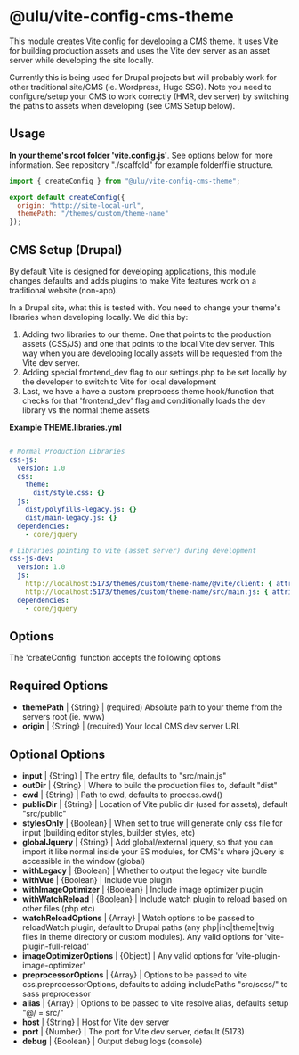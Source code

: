 # @ulu/vite-config-cms-theme

This module creates Vite config for developing a CMS theme. It uses Vite for building production assets and uses the Vite dev server as an asset server while developing the site locally. 

Currently this is being used for Drupal projects but will probably work for other traditional site/CMS (ie. Wordpress, Hugo SSG). Note you need to configure/setup your CMS to work correctly (HMR, dev server) by switching the paths to assets when developing (see CMS Setup below).

## Usage 

**In your theme's root folder 'vite.config.js'**. See options below for more information. See repository "./scaffold" for example folder/file structure.

```js
import { createConfig } from "@ulu/vite-config-cms-theme";

export default createConfig({
  origin: "http://site-local-url",
  themePath: "/themes/custom/theme-name"
});

```

## CMS Setup (Drupal)

By default Vite is designed for developing applications, this module changes defaults and adds plugins to make Vite features work on a traditional website (non-app).

In a Drupal site, what this is tested with. You need to change your theme's libraries when developing locally. We did this by:

1. Adding two libraries to our theme. One that points to the production assets (CSS/JS) and one that points to the local Vite dev server. This way when you are developing locally assets will be requested from the Vite dev server.
2. Adding special frontend_dev flag to our settings.php to be set locally by the developer to switch to Vite for local development
3. Last, we have a have a custom preprocess theme hook/function that checks for that 'frontend_dev' flag and conditionally loads the dev library vs the normal theme assets

**Example THEME.libraries.yml**

```yaml

# Normal Production Libraries
css-js:
  version: 1.0
  css:
    theme:
      dist/style.css: {}
  js:
    dist/polyfills-legacy.js: {}
    dist/main-legacy.js: {}
  dependencies:
    - core/jquery

# Libraries pointing to vite (asset server) during development
css-js-dev:
  version: 1.0
  js:
    http://localhost:5173/themes/custom/theme-name/@vite/client: { attributes: { type: module }}
    http://localhost:5173/themes/custom/theme-name/src/main.js: { attributes: { type: module }}
  dependencies:
    - core/jquery

```

## Options

The 'createConfig' function accepts the following options

## Required Options

- **themePath** | {String} | (required) Absolute path to your theme from the servers root (ie. www) 
- **origin** | {String} | (required) Your local CMS dev server URL

## Optional Options

- **input** | {String} | The entry file, defaults to "src/main.js"
- **outDir** | {String} | Where to build the production files to, default "dist"
- **cwd** | {String} | Path to cwd, defaults to process.cwd()
- **publicDir** | {String} | Location of Vite public dir (used for assets), default "src/public"
- **stylesOnly** | {Boolean} | When set to true will generate only css file for input (building editor styles, builder styles, etc)
- **globalJquery** | {String} | Add global/external jquery, so that you can import it like normal inside your ES modules, for CMS's where jQuery is accessible in the window (global)
- **withLegacy** | {Boolean} | Whether to output the legacy vite bundle
- **withVue** | {Boolean} | Include vue plugin
- **withImageOptimizer** | {Boolean} | Include image optimizer plugin
- **withWatchReload** | {Boolean} | Include watch plugin to reload based on other files (php etc)
- **watchReloadOptions** | {Array} | Watch options to be passed to reloadWatch plugin, default to Drupal paths (any php|inc|theme|twig files in theme directory or custom modules). Any valid options for 'vite-plugin-full-reload'
- **imageOptimizerOptions** | {Object} | Any valid options for 'vite-plugin-image-optimizer'
- **preprocessorOptions** | {Array} | Options to be passed to vite css.preprocessorOptions, defaults to adding includePaths "src/scss/" to sass preprocessor
- **alias** | {Array} | Options to be passed to vite resolve.alias, defaults setup "@/ = src/"
- **host** | {String} | Host for Vite dev server
- **port** | {Number} | The port for Vite dev server, default (5173)
- **debug** | {Boolean} | Output debug logs (console)

